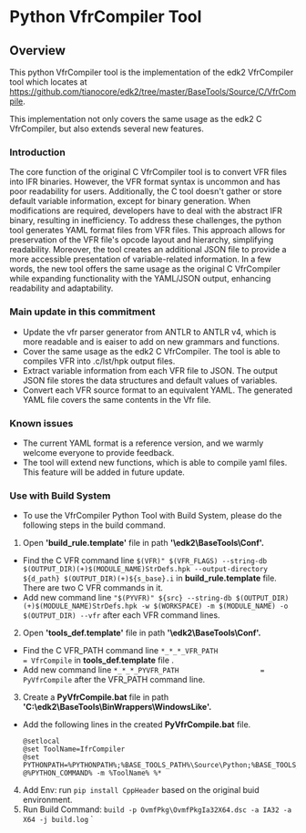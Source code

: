# Python VfrCompiler Tool
## Overview
This python VfrCompiler tool is the implementation of the edk2 VfrCompiler tool which locates at https://github.com/tianocore/edk2/tree/master/BaseTools/Source/C/VfrCompile.

This implementation not only covers the same usage as the edk2 C VfrCompiler, but also extends several new features.

### Introduction
The core function of the original C VfrCompiler tool is to convert VFR files into IFR binaries. However, the VFR format syntax is uncommon and has poor readability for users. Additionally, the C tool doesn't gather or store default variable information, except for binary generation. When modifications are required, developers have to deal with the abstract IFR binary, resulting in inefficiency. To address these challenges, the python tool generates YAML format files from VFR files. This approach allows for preservation of the VFR file's opcode layout and hierarchy, simplifying readability. Moreover, the tool creates an additional JSON file to provide a more accessible presentation of variable-related information. In a few words, the new tool offers the same usage as the original C VfrCompiler while expanding functionality with the YAML/JSON output, enhancing readability and adaptability.

### Main update in this commitment
- Update the vfr parser generator from ANTLR to ANTLR v4, which is more readable and is eaiser to add on new grammars and functions.
- Cover the same usage as the edk2 C VfrCompiler. The tool is able to compiles VFR into .c/lst/hpk output files.
- Extract variable information from each VFR file to JSON. The output JSON file stores the data structures and default values of variables.
- Convert each VFR source format to an equivalent YAML. The generated YAML file covers the same contents in the Vfr file.

### Known issues

- The current YAML format is a reference version, and we warmly welcome everyone to provide feedback.
- The tool will extend new functions, which is able to compile yaml files. This feature will be added in future update.

### Use with Build System
- To use the VfrCompiler Python Tool with Build System,  please do the following steps in the build command.
1. Open  **'build_rule.template'**  file  in path **'\edk2\BaseTools\Conf\'.**
  - Find the C VFR command line `$(VFR)" $(VFR_FLAGS) --string-db $(OUTPUT_DIR)(+)$(MODULE_NAME)StrDefs.hpk --output-directory ${d_path} $(OUTPUT_DIR)(+)${s_base}.i` in **build_rule.template** file. There are two C VFR commands in it.
  - Add new command line `"$(PYVFR)" ${src} --string-db $(OUTPUT_DIR)(+)$(MODULE_NAME)StrDefs.hpk -w $(WORKSPACE) -m $(MODULE_NAME) -o $(OUTPUT_DIR) --vfr` after each VFR command lines.
2. Open  **'tools_def.template'**  file  in path **'\edk2\BaseTools\Conf\'.**
  - Find the C VFR_PATH command line `*_*_*_VFR_PATH                      = VfrCompile` in **tools_def.template** file .
  - Add new command line `*_*_*_PYVFR_PATH                    = PyVfrCompile` after the VFR_PATH command line.
3. Create a **PyVfrCompile.bat** file in path **'C:\edk2\BaseTools\BinWrappers\WindowsLike'.**
  - Add the following lines in the created **PyVfrCompile.bat** file.
    ```
    @setlocal
    @set ToolName=IfrCompiler
    @set PYTHONPATH=%PYTHONPATH%;%BASE_TOOLS_PATH%\Source\Python;%BASE_TOOLS_PATH%\Source\Python\VfrCompiler
    @%PYTHON_COMMAND% -m %ToolName% %*
    ```
4. Add Env: run `pip install CppHeader` based on the original buid environment.
5. Run Build Command: `build -p OvmfPkg\OvmfPkgIa32X64.dsc -a IA32 -a X64 -j build.log`
`
